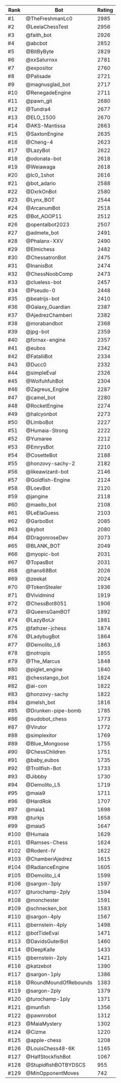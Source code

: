 Rank|Bot|Rating
---|---|---
#1|@TheFreshmanLc0|2985
#2|@LeelaChessTest|2956
#3|@faith_bot|2926
#4|@abcbot|2852
#5|@BitByByte|2829
#6|@xxSaturnxx|2781
#7|@expositor|2760
#8|@Palisade|2721
#9|@magnusglad_bot|2717
#10|@RenegadeEngine|2711
#11|@pawn_git|2680
#12|@Tundra4|2677
#13|@ELO_1500|2670
#14|@AKS-Mantissa|2663
#15|@SaxtonEngine|2635
#16|@Cheng-4|2623
#17|@LazyBot|2622
#18|@odonata-bot|2618
#19|@Weiawaga|2618
#20|@lc0_1shot|2616
#21|@bot_adario|2588
#22|@DxrkOnBot|2580
#23|@Lynx_BOT|2544
#24|@ArcanumBot|2518
#25|@Bot_AOOP11|2512
#26|@opentalbot2023|2507
#27|@admete_bot|2491
#28|@Phalanx-XXV|2490
#29|@Elmichess|2482
#30|@ChessatronBot|2475
#31|@InanisBot|2474
#32|@ChessNoobComp|2473
#33|@clueless-bot|2457
#34|@Pseudo-0|2448
#35|@beatrijs-bot|2410
#36|@Galaxy_Guardian|2387
#37|@AjedrezChamberi|2382
#38|@morabandbot|2368
#39|@jpg-bot|2359
#40|@fornax-engine|2357
#41|@eubos|2342
#42|@FataliiBot|2334
#43|@Ducc0|2332
#44|@simpleEval|2326
#45|@WolfuhfuhBot|2304
#46|@Zagreus_Engine|2287
#47|@camel_bot|2280
#48|@RocketEngine|2274
#49|@halcyonbot|2273
#50|@LimboBot|2227
#51|@Humaia-Strong|2222
#52|@Yumaree|2212
#53|@EmrysBot|2210
#54|@CosetteBot|2188
#55|@honzovy-sachy-2|2182
#56|@likeawizard-bot|2146
#57|@Goldfish-Engine|2124
#58|@LoevBot|2120
#59|@jangine|2118
#60|@maello_bot|2108
#61|@LeElaGuess|2103
#62|@GarboBot|2085
#63|@kybot|2080
#64|@DragonroseDev|2073
#65|@BLANK_BOT|2049
#66|@myopic-bot|2031
#67|@TopasBot|2031
#68|@hans68Bot|2026
#69|@zeekat|2024
#70|@TokenStealer|1936
#71|@Vividmind|1919
#72|@ChessBot8051|1906
#73|@QueensGamBOT|1892
#74|@LazyBotJr|1881
#75|@fathzer-jchess|1874
#76|@LadybugBot|1864
#77|@Demolito_L6|1863
#78|@notropis|1855
#79|@The_Marcus|1848
#80|@piglet_engine|1840
#81|@chesstango_bot|1824
#82|@ai-con|1822
#83|@honzovy-sachy|1822
#84|@melsh_bot|1816
#85|@Drunken-pipe-bomb|1785
#86|@sudobot_chess|1773
#87|@Virutor|1772
#88|@simplexitor|1769
#89|@Blue_Mongoose|1755
#90|@ChessChildren|1751
#91|@baby_eubos|1735
#92|@Trollfish-Bot|1733
#93|@Jibbby|1730
#94|@Demolito_L5|1719
#95|@maia9|1711
#96|@HardRok|1707
#97|@maia1|1698
#98|@turkjs|1658
#99|@maia5|1647
#100|@Humaia|1629
#101|@Ramses-Chess|1624
#102|@Rodent-IV|1622
#103|@ChamberiAjedrez|1615
#104|@RadianceEngine|1605
#105|@Demolito_L4|1599
#106|@sargon-3ply|1597
#107|@turochamp-2ply|1594
#108|@monchester|1591
#109|@schnecken_bot|1583
#110|@sargon-4ply|1567
#111|@bernstein-4ply|1498
#112|@botTideEval|1471
#113|@DavidsGuterBot|1460
#114|@DeepKalle|1433
#115|@bernstein-2ply|1421
#116|@katzebot|1390
#117|@sargon-1ply|1386
#118|@RoundMoundOfRebounds|1383
#119|@sargon-2ply|1379
#120|@turochamp-1ply|1371
#121|@munfish|1356
#122|@pawnrobot|1312
#123|@MaiaMystery|1302
#124|@Cizme|1220
#125|@apple-chess|1208
#126|@LouisChess48-6K|1165
#127|@HalfStockfishBot|1067
#128|@StupidfishBOTBYDSCS|955
#129|@MinOpponentMoves|742
